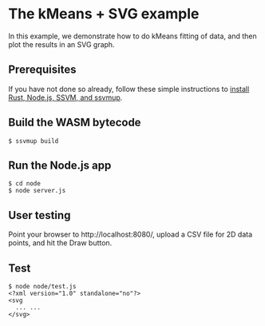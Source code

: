 # The kMeans + SVG example

In this example, we demonstrate how to do kMeans fitting of data, and then plot the results in an SVG graph.

## Prerequisites

If you have not done so already, follow these simple instructions to [install Rust, Node.js, SSVM, and ssvmup](https://www.secondstate.io/articles/setup-rust-nodejs/).

## Build the WASM bytecode

```
$ ssvmup build
```

## Run the Node.js app

```
$ cd node
$ node server.js
```

## User testing

Point your browser to http://localhost:8080/, upload a CSV file for 2D data points, and hit the Draw button.

## Test

```
$ node node/test.js
<?xml version="1.0" standalone="no"?>
<svg
  ... ...
</svg>
```

